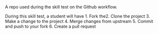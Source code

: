 A repo used during the skill test on the Github workflow.

During this skill test, a student will have 1. Fork the2. Clone the project
3. Make a change to the project
4. Merge changes from upstream
5. Commit and push to your fork
6. Create a pull request
